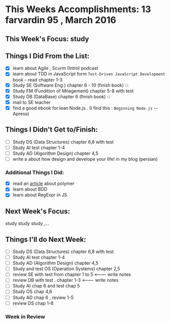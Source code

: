 # This Weeks Accomplishments: 13 farvardin 95 , March 2016

## This Week's Focus: study

## Things I Did From the List:
- [x] learn about Agile , Scurm (Intro) podcast
- [x] learn about TDD in JavaScript form `Test-Driven JavaScript Development` book -  read chapter 1-3
- [x] Study SE (Software Eng.) chapter 6 - 10 (finish book) :boom:
- [x] Study FM (Fundition of Mnagement) chapter 5-8 with test
- [x] Study DB (DataBase) chapter 6 (finish book) :boom:
- [x] mail to SE teacher
- [x] find a good ebook for lean Node.js . (I find this : `Beginning Node.js` -- Apress)
## Things I Didn't Get to/Finish:
- [ ] Study DS (Data Structures) chapter 6,8 with test
- [ ] Study AI test chapter 1-4
- [ ] Study AD (Algorithm Design) chapter 4,5
- [ ] write a about how design and develope your life! in my blog (persian)
### Additional Things I Did:
- [x] read an [article](http://www.sitepoint.com/introduction-to-web-components-and-polymer-tutorial) about polymer
- [x] learn about BDD
- [x] learn about RegExpr in JS
## Next Week's Focus:
study study study ,...
## Things I'll do Next Week:

- [ ] Study DS (Data Structures) chapter 6,8 with test
- [ ] Study AI test chapter 1-4
- [ ] Study AD (Algorithm Design) chapter 4,5
- [ ] Study and test OS (Operation Systems) chapter 2,5
- [ ] review SE with test from chapter 1 to 5		<--- write notes
- [ ] review DB with test . chapter 1-3  	<--- write notes
- [ ] Study  AI chap 6 and test chap 5
- [ ] Study  OS chap 4,6
- [ ] Study  AD chap 6 , review 1-5
- [ ] review DS chap 1-8

### Week in Review
